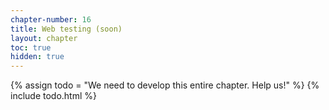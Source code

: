 ```yaml
---
chapter-number: 16
title: Web testing (soon)
layout: chapter
toc: true
hidden: true
---
```


{% assign todo = "We need to develop this entire chapter. Help us!" %}
{% include todo.html %}